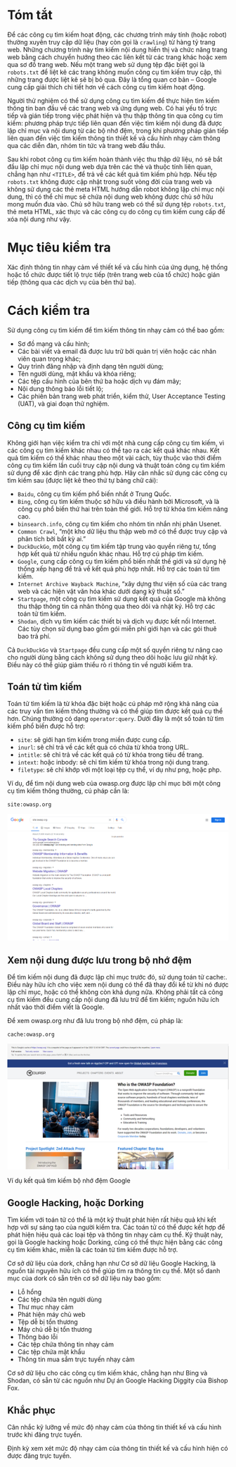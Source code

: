 # Tóm tắt  

Để các công cụ tìm kiếm hoạt động, các chương trình máy tính (hoặc robot) thường xuyên truy cập dữ liệu (hay còn gọi là ```crawling```) từ hàng tỷ trang web. Những chương trình này tìm kiếm nội dung hiển thị và chức năng trang web bằng cách chuyển hướng theo các liên kết từ các trang khác hoặc xem qua sơ đồ trang web. Nếu một trang web sử dụng tệp đặc biệt gọi là `robots.txt` để liệt kê các trang không muốn công cụ tìm kiếm truy cập, thì những trang được liệt kê sẽ bị bỏ qua. Đây là tổng quan cơ bản – Google cung cấp giải thích chi tiết hơn về cách công cụ tìm kiếm hoạt động.

Người thử nghiệm có thể sử dụng công cụ tìm kiếm để thực hiện tìm kiếm thông tin ban đầu về các trang web và ứng dụng web. Có hai yếu tố trực tiếp và gián tiếp trong việc phát hiện và thu thập thông tin qua công cụ tìm kiếm: phương pháp trực tiếp liên quan đến việc tìm kiếm nội dung đã được lập chỉ mục và nội dung từ các bộ nhớ đệm, trong khi phương pháp gián tiếp liên quan đến việc tìm kiếm thông tin thiết kế và cấu hình nhạy cảm thông qua các diễn đàn, nhóm tin tức và trang web đấu thầu.

Sau khi robot công cụ tìm kiếm hoàn thành việc thu thập dữ liệu, nó sẽ bắt đầu lập chỉ mục nội dung web dựa trên các thẻ và thuộc tính liên quan, chẳng hạn như ```<TITLE>```, để trả về các kết quả tìm kiếm phù hợp. Nếu tệp `robots.txt` không được cập nhật trong suốt vòng đời của trang web và không sử dụng các thẻ meta HTML hướng dẫn robot không lập chỉ mục nội dung, thì có thể chỉ mục sẽ chứa nội dung web không được chủ sở hữu mong muốn đưa vào. Chủ sở hữu trang web có thể sử dụng tệp `robots.txt`, thẻ meta HTML, xác thực và các công cụ do công cụ tìm kiếm cung cấp để xóa nội dung như vậy.

# Mục tiêu kiểm tra  

Xác định thông tin nhạy cảm về thiết kế và cấu hình của ứng dụng, hệ thống hoặc tổ chức được tiết lộ trực tiếp (trên trang web của tổ chức) hoặc gián tiếp (thông qua các dịch vụ của bên thứ ba).

# Cách kiểm tra  

Sử dụng công cụ tìm kiếm để tìm kiếm thông tin nhạy cảm có thể bao gồm:

- Sơ đồ mạng và cấu hình;
- Các bài viết và email đã được lưu trữ bởi quản trị viên hoặc các nhân viên quan trọng khác;
- Quy trình đăng nhập và định dạng tên người dùng;
- Tên người dùng, mật khẩu và khóa riêng;
- Các tệp cấu hình của bên thứ ba hoặc dịch vụ đám mây;
- Nội dung thông báo lỗi tiết lộ;
- Các phiên bản trang web phát triển, kiểm thử, User Acceptance Testing (UAT), và giai đoạn thử nghiệm.

## Công cụ tìm kiếm  

Không giới hạn việc kiểm tra chỉ với một nhà cung cấp công cụ tìm kiếm, vì các công cụ tìm kiếm khác nhau có thể tạo ra các kết quả khác nhau. Kết quả tìm kiếm có thể khác nhau theo một vài cách, tùy thuộc vào thời điểm công cụ tìm kiếm lần cuối truy cập nội dung và thuật toán công cụ tìm kiếm sử dụng để xác định các trang phù hợp. Hãy cân nhắc sử dụng các công cụ tìm kiếm sau (được liệt kê theo thứ tự bảng chữ cái):

- `Baidu`, công cụ tìm kiếm phổ biến nhất ở Trung Quốc.
- `Bing`, công cụ tìm kiếm thuộc sở hữu và điều hành bởi Microsoft, và là công cụ phổ biến thứ hai trên toàn thế giới. Hỗ trợ từ khóa tìm kiếm nâng cao.
- `binsearch.info`, công cụ tìm kiếm cho nhóm tin nhắn nhị phân Usenet.
- `Common Crawl`, “một kho dữ liệu thu thập web mở có thể được truy cập và phân tích bởi bất kỳ ai.”
- `DuckDuckGo`, một công cụ tìm kiếm tập trung vào quyền riêng tư, tổng hợp kết quả từ nhiều nguồn khác nhau. Hỗ trợ cú pháp tìm kiếm.
- `Google`, cung cấp công cụ tìm kiếm phổ biến nhất thế giới và sử dụng hệ thống xếp hạng để trả về kết quả phù hợp nhất. Hỗ trợ các toán tử tìm kiếm.
- `Internet Archive Wayback Machine`, “xây dựng thư viện số của các trang web và các hiện vật văn hóa khác dưới dạng kỹ thuật số.”
- `Startpage`, một công cụ tìm kiếm sử dụng kết quả của Google mà không thu thập thông tin cá nhân thông qua theo dõi và nhật ký. Hỗ trợ các toán tử tìm kiếm.
- `Shodan`, dịch vụ tìm kiếm các thiết bị và dịch vụ được kết nối Internet. Các tùy chọn sử dụng bao gồm gói miễn phí giới hạn và các gói thuê bao trả phí.

Cả `DuckDuckGo` và `Startpage` đều cung cấp một số quyền riêng tư nâng cao cho người dùng bằng cách không sử dụng theo dõi hoặc lưu giữ nhật ký. Điều này có thể giúp giảm thiểu rò rỉ thông tin về người kiểm tra.

## Toán tử tìm kiếm  

Toán tử tìm kiếm là từ khóa đặc biệt hoặc cú pháp mở rộng khả năng của các truy vấn tìm kiếm thông thường và có thể giúp tìm được kết quả cụ thể hơn. Chúng thường có dạng `operator:query`. Dưới đây là một số toán tử tìm kiếm phổ biến được hỗ trợ:

- `site`: sẽ giới hạn tìm kiếm trong miền được cung cấp.
- `inurl`: sẽ chỉ trả về các kết quả có chứa từ khóa trong URL.
- `intitle`: sẽ chỉ trả về các kết quả có từ khóa trong tiêu đề trang.
- `intext`: hoặc inbody: sẽ chỉ tìm kiếm từ khóa trong nội dung trang.
- `filetype`: sẽ chỉ khớp với một loại tệp cụ thể, ví dụ như png, hoặc php.

Ví dụ, để tìm nội dung web của owasp.org được lập chỉ mục bởi một công cụ tìm kiếm thông thường, cú pháp cần là:
```
site:owasp.org
```
![alt text](images\1.png)

## Xem nội dung được lưu trong bộ nhớ đệm  

Để tìm kiếm nội dung đã được lập chỉ mục trước đó, sử dụng toán tử cache:. Điều này hữu ích cho việc xem nội dung có thể đã thay đổi kể từ khi nó được lập chỉ mục, hoặc có thể không còn khả dụng nữa. Không phải tất cả công cụ tìm kiếm đều cung cấp nội dung đã lưu trữ để tìm kiếm; nguồn hữu ích nhất vào thời điểm viết là Google.

Để xem owasp.org như đã lưu trong bộ nhớ đệm, cú pháp là:
```
cache:owasp.org
```
![alt text](images\2.png)

Ví dụ kết quả tìm kiếm bộ nhớ đệm Google  


## Google Hacking, hoặc Dorking  

Tìm kiếm với toán tử có thể là một kỹ thuật phát hiện rất hiệu quả khi kết hợp với sự sáng tạo của người kiểm tra. Các toán tử có thể được kết hợp để phát hiện hiệu quả các loại tệp và thông tin nhạy cảm cụ thể. Kỹ thuật này, gọi là Google hacking hoặc Dorking, cũng có thể thực hiện bằng các công cụ tìm kiếm khác, miễn là các toán tử tìm kiếm được hỗ trợ.

Cơ sở dữ liệu của dork, chẳng hạn như Cơ sở dữ liệu Google Hacking, là nguồn tài nguyên hữu ích có thể giúp tìm ra thông tin cụ thể. Một số danh mục của dork có sẵn trên cơ sở dữ liệu này bao gồm:

- Lỗ hổng
- Các tệp chứa tên người dùng
- Thư mục nhạy cảm
- Phát hiện máy chủ web
- Tệp dễ bị tổn thương
- Máy chủ dễ bị tổn thương
- Thông báo lỗi
- Các tệp chứa thông tin nhạy cảm
- Các tệp chứa mật khẩu
- Thông tin mua sắm trực tuyến nhạy cảm

Cơ sở dữ liệu cho các công cụ tìm kiếm khác, chẳng hạn như Bing và Shodan, có sẵn từ các nguồn như Dự án Google Hacking Diggity của Bishop Fox.

## Khắc phục  

Cân nhắc kỹ lưỡng về mức độ nhạy cảm của thông tin thiết kế và cấu hình trước khi đăng trực tuyến.

Định kỳ xem xét mức độ nhạy cảm của thông tin thiết kế và cấu hình hiện có được đăng trực tuyến.